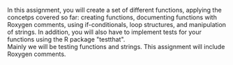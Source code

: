 In this assignment, you will create a set of different functions, applying the concetps covered so far: creating functions, documenting functions with Roxygen comments, using if-conditionals, loop structures, and manipulation of strings. In addition, you will also have to implement tests for your functions using the R package "testthat".  
Mainly we will be testing functions and strings. This assignment will include Roxygen comments. 